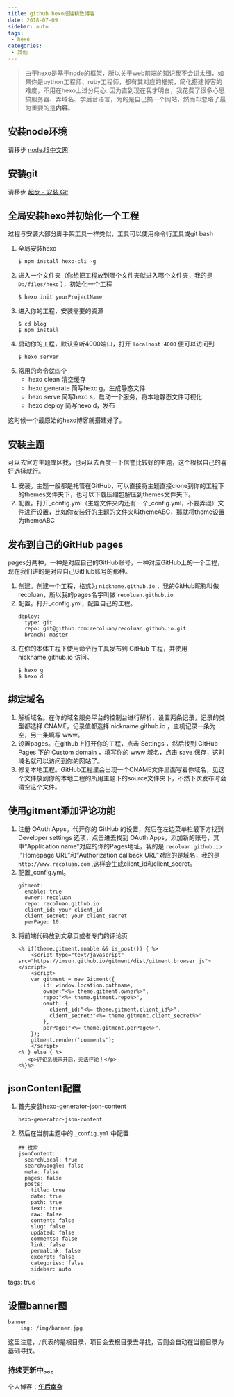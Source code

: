 ```yaml
---
title: github hexo搭建精致博客  
date: 2018-07-09
sidebar: auto
tags:
 - hexo
categories: 
 - 其他
---
```


> 由于hexo是基于node的框架，所以关于web前端的知识我不会讲太细，如果你是python工程师、ruby工程师，都有其对应的框架，简化搭建博客的难度，不用在hexo上过分用心.
> 因为直到现在我才明白，我花费了很多心思搞服务器、弄域名、学后台语言，为的是自己搞一个网站，然而却忽略了最为重要的是**内容**。

<!-- more -->

## 安装node环境
请移步 [nodeJS中文网](http://nodejs.cn/)
## 安装git
请移步 [起步 - 安装 Git](https://git-scm.com/book/zh/v1/%E8%B5%B7%E6%AD%A5-%E5%AE%89%E8%A3%85-Git)
## 全局安装hexo并初始化一个工程
过程与安装大部分脚手架工具一样类似，工具可以使用命令行工具或git bash
1. 全局安装hexo
    ```
    $ npm install hexo-cli -g
    ```
2. 进入一个文件夹（你想把工程放到哪个文件夹就进入哪个文件夹，我的是 `D:/files/hexo` ），初始化一个工程
    ```
    $ hexo init yourProjectName
    ```
3. 进入你的工程，安装需要的资源
    ```
    $ cd blog
    $ npm install
    ```
4. 启动你的工程，默认监听4000端口，打开 `localhost:4000` 便可以访问到
    ```
    $ hexo server
    ```
5. 常用的命令就四个
    - hexo clean 清空缓存
    - hexo generate 简写hexo g，生成静态文件
    - hexo serve 简写hexo s，启动一个服务，将本地静态文件可视化
    - hexo deploy 简写hexo d，发布
        
这时候一个最原始的hexo博客就搭建好了。
## 安装主题
可以去官方主题库区找，也可以去百度一下信誉比较好的主题，这个根据自己的喜好选择就行。

1. 安装。主题一般都是托管在GitHub，可以直接将主题直接clone到你的工程下的themes文件夹下，也可以下载压缩包解压到themes文件夹下。
2. 配置。打开_config.yml（主题文件夹内还有一个_config.yml，不要弄混）文件进行设置，比如你安装好的主题的文件夹叫themeABC，那就将theme设置为themeABC

## 发布到自己的GitHub pages
pages分两种，一种是对应自己的GitHub账号，一种对应GitHub上的一个工程，现在我们讲的是对应自己GitHub账号的那种。
1. 创建。创建一个工程，格式为 `nickname.github.io` ，我的GitHub昵称叫做recoluan，所以我的pages名字叫做 `recoluan.github.io`
2. 配置。打开_config.yml，配置自己的工程。
    ```
    deploy:
      type: git
      repo: git@github.com:recoluan/recoluan.github.io.git
      branch: master
    ```
3. 在你的本体工程下使用命令行工具发布到 GitHub 工程，并使用 nickname.github.io 访问。
    ```
    $ hexo g
    $ hexo d
    ```
## 绑定域名
1. 解析域名。在你的域名服务平台的控制台进行解析，设置两条记录，记录的类型都选择 CNAME，记录值都选择 nickname.github.io ，主机记录一条为空，另一条填写 www。
2. 设置pages。在github上打开你的工程，点击 Settings ，然后找到 GitHub Pages 下的 Custom domain ，填写你的 www 域名，点击 save 保存，这时域名就可以访问到你的网站了。
3. 修复本地工程。GitHub工程里会出现一个CNAME文件里面写着你域名，见这个文件放到你的本地工程的所用主题下的source文件夹下，不然下次发布时会清空这个文件。
## 使用gitment添加评论功能
1. 注册 OAuth Apps。代开你的 GitHub 的设置，然后在左边菜单栏最下方找到 Developer settings 选项，点击进去找到 OAuth Apps，添加新的账号，其中“Application name”对应的你的Pages地址，我的是 `recoluan.github.io` ,“Homepage URL”和“Authorization callback URL”对应的是域名，我的是 `http://www.recoluan.com` ,这样会生成client_id和client_secret。
2. 配置_config.yml。
    ```
    gitment:
      enable: true
      owner: recoluan
      repo: recoluan.github.io
      client_id: your client_id
      client_secret: your client_secret
      perPage: 10
    ```
3. 将前端代码放到文章页或者专门的评论页
    ```
    <% if(theme.gitment.enable && is_post()) { %>
        <script type="text/javascript" src="https://imsun.github.io/gitment/dist/gitment.browser.js"></script>
        <script>
        var gitment = new Gitment({
            id: window.location.pathname,
            owner:"<%= theme.gitment.owner%>",
            repo:"<%= theme.gitment.repo%>",
            oauth: {
              client_id:"<%= theme.gitment.client_id%>",
              client_secret:"<%= theme.gitment.client_secret%>"
            },
            perPage:"<%= theme.gitment.perPage%>",
        });
        gitment.render('comments');
        </script>
    <% } else { %>
       <p>评论系统未开启，无法评论！</p>
    <%}%>
    ```

## jsonContent配置
1. 首先安装hexo-generator-json-content 
    ```
    hexo-generator-json-content 
    ```
2. 然后在当前主题中的 `_config.yml` 中配置
    ```
    ## 搜索
    jsonContent:
      searchLocal: true
      searchGoogle: false
      meta: false
      pages: false
      posts:
        title: true
        date: true
        path: true
        text: true
        raw: false
        content: false
        slug: false
        updated: false
        comments: false
        link: false
        permalink: false
        excerpt: false
        categories: false
        sidebar: auto
tags: true
    ```    
    
## 设置banner图

```
banner:
    img: /img/banner.jpg
```

这里注意，`/`代表的是根目录，项目会去根目录去寻找，否则会自动在当前目录为基础寻找。
### 持续更新中。。。

个人博客：[**午后南杂**](http://recoluan.gitlab.io) 